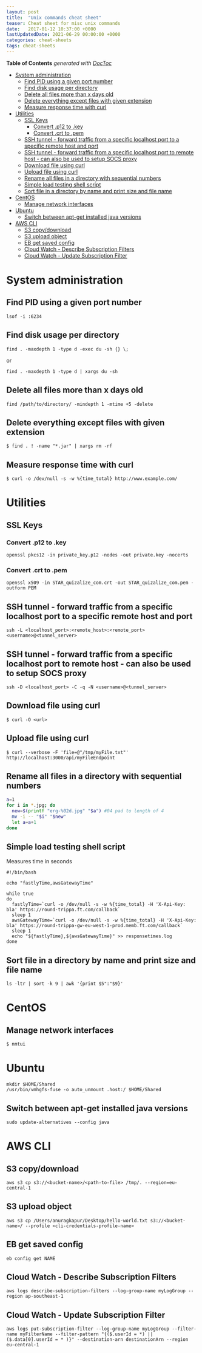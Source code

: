 ```yaml
---
layout: post
title:  "Unix commands cheat sheet"
teaser: Cheat sheet for misc unix commands
date:   2017-01-12 10:37:00 +0000
lastUpdatedDate: 2021-06-29 00:00:00 +0000
categories: cheat-sheets
tags: cheat-sheets
---
```


<!-- START doctoc generated TOC please keep comment here to allow auto update -->
<!-- DON'T EDIT THIS SECTION, INSTEAD RE-RUN doctoc TO UPDATE -->
**Table of Contents**  *generated with [DocToc](https://github.com/thlorenz/doctoc)*

- [System administration](#system-administration)
  - [Find PID using a given port number](#find-pid-using-a-given-port-number)
  - [Find disk usage per directory](#find-disk-usage-per-directory)
  - [Delete all files more than x days old](#delete-all-files-more-than-x-days-old)
  - [Delete everything except files with given extension](#delete-everything-except-files-with-given-extension)
  - [Measure response time with curl](#measure-response-time-with-curl)
- [Utilities](#utilities)
  - [SSL Keys](#ssl-keys)
    - [Convert .p12 to .key](#convert-p12-to-key)
    - [Convert .crt to .pem](#convert-crt-to-pem)
  - [SSH tunnel - forward traffic from a specific localhost port to a specific remote host and port](#ssh-tunnel---forward-traffic-from-a-specific-localhost-port-to-a-specific-remote-host-and-port)
  - [SSH tunnel - forward traffic from a specific localhost port to remote host - can also be used to setup SOCS proxy](#ssh-tunnel---forward-traffic-from-a-specific-localhost-port-to-remote-host---can-also-be-used-to-setup-socs-proxy)
  - [Download file using curl](#download-file-using-curl)
  - [Upload file using curl](#upload-file-using-curl)
  - [Rename all files in a directory with sequential numbers](#rename-all-files-in-a-directory-with-sequential-numbers)
  - [Simple load testing shell script](#simple-load-testing-shell-script)
  - [Sort file in a directory by name and print size and file name](#sort-file-in-a-directory-by-name-and-print-size-and-file-name)
- [CentOS](#centos)
  - [Manage network interfaces](#manage-network-interfaces)
- [Ubuntu](#ubuntu)
  - [Switch between apt-get installed java versions](#switch-between-apt-get-installed-java-versions)
- [AWS CLI](#aws-cli)
  - [S3 copy/download](#s3-copydownload)
  - [S3 upload object](#s3-upload-object)
  - [EB get saved config](#eb-get-saved-config)
  - [Cloud Watch - Describe Subscription Filters](#cloud-watch---describe-subscription-filters)
  - [Cloud Watch - Update Subscription Filter](#cloud-watch---update-subscription-filter)

<!-- END doctoc generated TOC please keep comment here to allow auto update -->

# System administration
## Find PID using a given port number
```shell
lsof -i :6234
```

## Find disk usage per directory
```shell
find . -maxdepth 1 -type d -exec du -sh {} \;
```
or       
```shell
find . -maxdepth 1 -type d | xargs du -sh
```

## Delete all files more than x days old
```shell
find /path/to/directory/ -mindepth 1 -mtime +5 -delete
```

## Delete everything except files with given extension
```shell
$ find . ! -name "*.jar" | xargs rm -rf
```

## Measure response time with curl
```shell
$ curl -o /dev/null -s -w %{time_total} http://www.example.com/
```

# Utilities

## SSL Keys

### Convert .p12 to .key
```shell
openssl pkcs12 -in private_key.p12 -nodes -out private.key -nocerts
```

### Convert .crt to .pem
```shell
openssl x509 -in STAR_quizalize_com.crt -out STAR_quizalize_com.pem -outform PEM
```

## SSH tunnel - forward traffic from a specific localhost port to a specific remote host and port
```shell
ssh -L <localhost_port>:<remote_host>:<remote_port> <username>@<tunnel_server>
```

## SSH tunnel - forward traffic from a specific localhost port to remote host - can also be used to setup SOCS proxy
```shell
ssh -D <localhost_port> -C -q -N <username>@<tunnel_server>
```

## Download file using curl
```shell
$ curl -O <url>
```

## Upload file using curl
```shell
$ curl --verbose -F 'file=@"/tmp/myFile.txt"' http://localhost:3000/api/myFileEndpoint
```

## Rename all files in a directory with sequential numbers
```bash
a=1
for i in *.jpg; do
  new=$(printf "erg-%02d.jpg" "$a") #04 pad to length of 4
  mv -i -- "$i" "$new"
  let a=a+1
done
```

## Simple load testing shell script
Measures time in seconds
```shell
#!/bin/bash

echo "fastlyTime,awsGatewayTime"

while true
do
  fastlyTime=`curl -o /dev/null -s -w %{time_total} -H 'X-Api-Key: bla' https://round-trippa.ft.com/callback`
  sleep 1
  awsGatewayTime=`curl -o /dev/null -s -w %{time_total} -H 'X-Api-Key: bla' https://round-trippa-gw-eu-west-1-prod.memb.ft.com/callback`
  sleep 1
  echo "${fastlyTime},${awsGatewayTime}" >> responsetimes.log
done
```

## Sort file in a directory by name and print size and file name
```shell
ls -ltr | sort -k 9 | awk '{print $5":"$9}'
```

# CentOS
## Manage network interfaces
```shell
$ nmtui
```

# Ubuntu
```shell
mkdir $HOME/Shared
/usr/bin/vmhgfs-fuse -o auto_unmount .host:/ $HOME/Shared
```

## Switch between apt-get installed java versions
```
sudo update-alternatives --config java
```

# AWS CLI
## S3 copy/download
```shell
aws s3 cp s3://<bucket-name>/<path-to-file> /tmp/. --region=eu-central-1
```

## S3 upload object
```shell
aws s3 cp /Users/anuragkapur/Desktop/hello-world.txt s3://<bucket-name>/ --profile <cli-credentials-profile-name>
```

## EB get saved config
```shell
eb config get NAME
```

## Cloud Watch - Describe Subscription Filters
```shell
aws logs describe-subscription-filters --log-group-name myLogGroup --region ap-southeast-1
```

## Cloud Watch - Update Subscription Filter
```shell
aws logs put-subscription-filter --log-group-name myLogGroup --filter-name myFilterName --filter-pattern "{($.userId = *) || ($.data[0].userId = * )}" --destination-arn destinationArn --region eu-central-1 
```